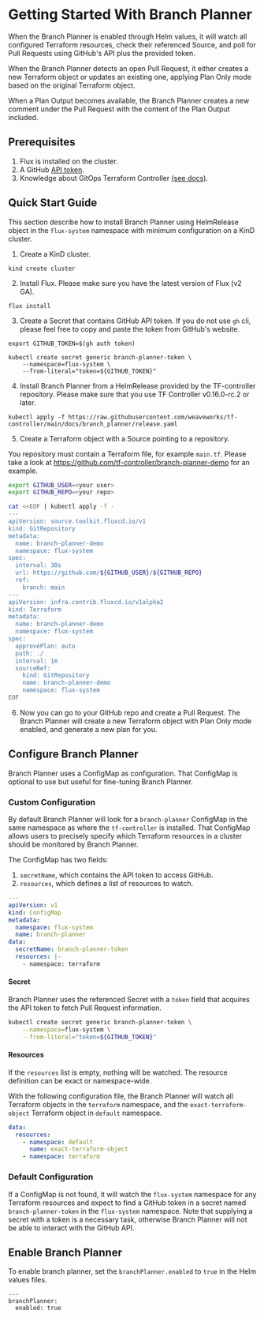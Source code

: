 # Getting Started With Branch Planner

When the Branch Planner is enabled through Helm values, it will watch all configured Terraform resources, check their referenced Source, and poll for Pull Requests using GitHub's API plus the provided token.

When the Branch Planner detects an open Pull Request, it either creates a new Terraform object or updates an existing one, applying Plan Only mode based on the original
Terraform object.

When a Plan Output becomes available, the Branch Planner creates a new comment under the Pull Request with the content of the Plan Output included.

## Prerequisites

1. Flux is installed on the cluster.
2. A GitHub [API token](./least-required-permissions.md).
3. Knowledge about GitOps Terraform Controller [(see docs)](https://weaveworks.github.io/tf-controller/).

## Quick Start Guide

This section describe how to install Branch Planner using HelmRelease object in the `flux-system` namespace with minimum configuration on a KinD cluster.

1. Create a KinD cluster.
```
kind create cluster
```

2. Install Flux. Please make sure you have the latest version of Flux (v2 GA).
```
flux install
```

3. Create a Secret that contains GitHub API token. If you do not use `gh` cli, please feel free to copy and paste the token from GitHub's website.
```
export GITHUB_TOKEN=$(gh auth token)

kubectl create secret generic branch-planner-token \
    --namespace=flux-system \
    --from-literal="token=${GITHUB_TOKEN}"
```

4. Install Branch Planner from a HelmRelease provided by the TF-controller repository. Please make sure that you use TF Controller v0.16.0-rc.2 or later.

```
kubectl apply -f https://raw.githubusercontent.com/weaveworks/tf-controller/main/docs/branch_planner/release.yaml
```

5. Create a Terraform object with a Source pointing to a repository.

You repository must contain a Terraform file, for example `main.tf`.
Please take a look at https://github.com/tf-controller/branch-planner-demo for an example.

```bash
export GITHUB_USER=<your user>
export GITHUB_REPO=<your repo>

cat <<EOF | kubectl apply -f -
---
apiVersion: source.toolkit.fluxcd.io/v1
kind: GitRepository
metadata:
  name: branch-planner-demo
  namespace: flux-system
spec:
  interval: 30s
  url: https://github.com/${GITHUB_USER}/${GITHUB_REPO}
  ref:
    branch: main
---
apiVersion: infra.contrib.fluxcd.io/v1alpha2
kind: Terraform
metadata:
  name: branch-planner-demo
  namespace: flux-system
spec:
  approvePlan: auto
  path: ./
  interval: 1m
  sourceRef:
    kind: GitRepository
    name: branch-planner-demo
    namespace: flux-system
EOF
```
6. Now you can go to your GitHub repo and create a Pull Request. The Branch Planner will create a new Terraform object with Plan Only mode enabled, and generate a new plan for you.

## Configure Branch Planner

Branch Planner uses a ConfigMap as configuration. That ConfigMap is optional to use but useful for fine-tuning Branch Planner.

### Custom Configuration

By default Branch Planner will look for a `branch-planner` ConfigMap in the same namespace as where the `tf-controller` is installed. That ConfigMap allows users to precisely specify which Terraform resources in a cluster should be monitored by Branch Planner.

The ConfigMap has two fields:

1. `secretName`, which contains the API token to access GitHub.
2. `resources`, which defines a list of resources to watch.

```yaml
---
apiVersion: v1
kind: ConfigMap
metadata:
  namespace: flux-system
  name: branch-planner
data:
  secretName: branch-planner-token
  resources: |-
    - namespace: terraform
```

#### Secret

Branch Planner uses the referenced Secret with a `token` field that acquires the
API token to fetch Pull Request information.

```bash
kubectl create secret generic branch-planner-token \
    --namespace=flux-system \
    --from-literal="token=${GITHUB_TOKEN}"
```

#### Resources

If the `resources` list is empty, nothing will be watched. The resource definition
can be exact or namespace-wide.

With the following configuration file, the Branch Planner will watch all Terraform objects in
the `terraform` namespace, and the `exact-terraform-object` Terraform object in
`default` namespace.

```yaml
data:
  resources:
    - namespace: default
      name: exact-terraform-object
    - namespace: terraform
```

### Default Configuration

If a ConfigMap is not found, it will watch the `flux-system` namespace for any Terraform resources and expect to find a GitHub token in a secret named `branch-planner-token` in the `flux-system` namespace. Note that supplying a secret with a token is a necessary task, otherwise Branch Planner will not be able to interact with the GitHub API. 

## Enable Branch Planner

To enable branch planner, set the `branchPlanner.enabled` to `true` in the Helm
values files.

```
---
branchPlanner:
  enabled: true
```
